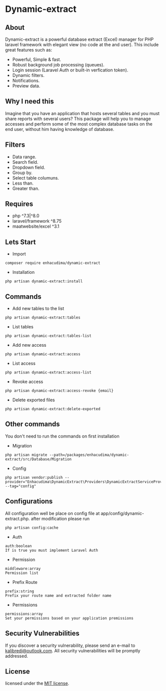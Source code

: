 # Dynamic-extract

## About

Dynamic-extract is a powerful database extract (Excel) manager for PHP laravel framework with elegant view (no code at the and user). This include great features such as:

- Powerful, Simple & fast.
- Robust background job processing (queues).
- Login session (Laravel Auth or built-in verfication token).
- Dynamic filters.
- Notifications.
- Preview data.
## Why I need this
Imagine that you have an application that hosts several tables and you must share reports with several users? This package will help you to manage accesses and perform some of the most complex database tasks on the end user, without him having knowledge of database.

## Filters
- Data range.
- Search field.
- Dropdown field.
- Group by.
- Select table columuns.
- Less than.
- Greater than. 

## Requires
- php ^7.3|^8.0
- laravel/framework ^8.75 
- maatwebsite/excel ^3.1


## Lets Start

- Import
```` 
composer require enhacudima/dynamic-extract
````
- Installation
```` 
php artisan dynamic-extract:install
````
## Commands

- Add new tables to the list
```` 
php artisan dynamic-extract:tables
```` 
- List tables
```` 
php artisan dynamic-extract:tables-list
```` 
- Add new access 
```` 
php artisan dynamic-extract:access
```` 
- List access
```` 
php artisan dynamic-extract:access-list
```` 
- Revoke access
```` 
php artisan dynamic-extract:access-revoke {email}
```` 
- Delete exported files
```` 
php artisan dynamic-extract:delete-exported
````
## Other commands
You don't need to run the commands on first installation
- Migration
```` 
php artisan migrate --path=/packages/enhacudima/dynamic-extract/src/Database/Migration
```` 
- Config
````
php artisan vendor:publish --provider="Enhacudima\DynamicExtract\Providers\DynamicExtractServiceProvider" --tag="config"
````

## Configurations

All configuration well be place on config file at app/config/dynamic-extract.php. after modification please run 
````
php artisan config:cache
````
- Auth
```` 
auth:boolean 
If is true you must implement Laravel Auth 
```` 

- Permission
```` 
middleware:array 
Permission list
```` 

- Prefix Route
```` 
prefix:string 
Prefix your route name and extracted folder name
```` 

- Permissions
```` 
permissions:array 
Set your permissions based on your application premissions
```` 

## Security Vulnerabilities

If you discover a security vulnerability, please send an e-mail to [kalibredj@outlook.com](mailto:kalibredj@outlook.com). All security vulnerabilities will be promptly addressed.

## License

licensed under the [MIT license](https://opensource.org/licenses/MIT).
